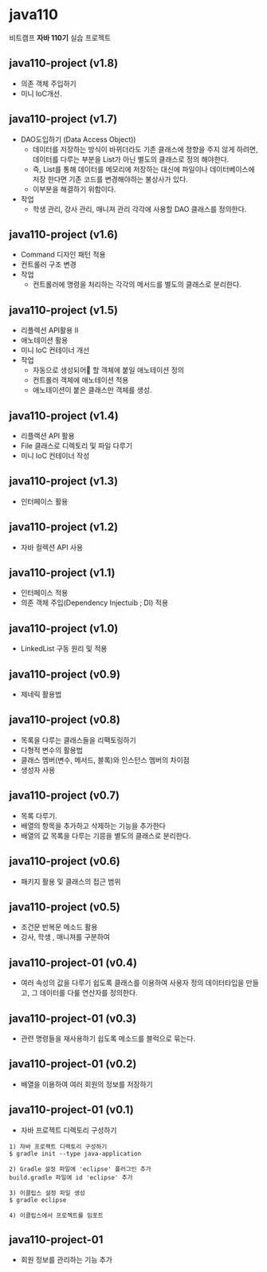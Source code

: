 # java110

비트캠프 **자바 110기** 실습 프로젝트

## java110-project (v1.8)

- 의존 객체 주입하기
- 미니 IoC개선.

## java110-project (v1.7)

- DAO도입하기 (Data Access Object))
    - 데이터를 저장하는 방식이 바뀌더라도 기존 클래스에 졍향을 주지 않게 하려면,데이터를 다루는 부분을 List가 아닌 별도의 클래스로 정의 해야한다.
    - 즉, List를 통해 데이터를 메모리에 저장하는 대신에 파일이나 데이터베이스에 저장 한다면 기존 코드를 변경해야하는 불상사가 있다.
    - 이부분을 해결하기 위함이다.
- 작업
    - 학생 관리, 강사 관리, 매니져 관리 각각에 사용할 DAO 클래스를 정의한다.

## java110-project (v1.6)

- Command 디자인 패턴 적용
- 컨트롤러 구조 변경
- 작업
    - 컨트롤러에 명령을 처리하는 각각의 메서드를 별도의 클래스로 분리한다.

## java110-project (v1.5)

- 리플렉션 API활용 II
- 애노테이션 활용
- 미니 IoC 컨테이너 개선
- 작업
    - 자동으로 생성되어 할 객체에 붙일 애노테이션 정의
    - 컨트롤러 객체에 애노테이션 적용
    - 애노테이션이 붙은 클래스만 객체를 생성.

## java110-project (v1.4)

- 리플랙션 API 활용
- File 클래스로 디렉토리 및 파일 다루기
- 미니 IoC 컨테이너 작성

## java110-project (v1.3)

- 인터페이스 활용

## java110-project (v1.2)

- 자바 컬렉션 API 사용

## java110-project (v1.1)

- 인터페이스 적용
- 의존 객체 주입(Dependency Injectuib ; DI) 적용

## java110-project (v1.0)

- LinkedList 구동 원리 및 적용

## java110-project (v0.9)

- 제네릭 활용법

## java110-project (v0.8)

- 목록을 다루는 클래스들을 리팩토링하기
- 다형적 변수의 활용법
- 클래스 멤버(변수, 메서드, 블록)와 인스턴스 멤버의 차이점
- 생성자 사용

## java110-project (v0.7)

- 목록 다루기.
- 배열의 항목을 추가하고 삭제하는 기능을 추가한다
- 배열의 값 목록을 다루는 기믕을 별도의 클래스로 분리한다.

## java110-project (v0.6)

- 패키지 활용 및 클래스의 접근 범위

## java110-project (v0.5)

- 조건문 반복문 메소드 활용
- 강사, 학생 , 매니져를 구분하여

## java110-project-01 (v0.4)

- 여러 속성의 값을 다루기 쉽도록 클래스를 이용하여 사용자 정의 데이터타입을 만들고, 그 데이터를 다룰 연산자를 정의한다.

## java110-project-01 (v0.3)

- 관련 명령들을 재사용하기 쉽도록 메소드를 블럭으로 묶는다.

## java110-project-01 (v0.2)

- 배열을 이용하여 여러 회원의 정보를 저장하기

## java110-project-01 (v0.1)

- 자바 프로젝트 디렉토리 구성하기

```
1) 자바 프로젝트 디렉토리 구성하기
$ gradle init --type java-application

2) Gradle 설정 파일에 'eclipse' 플러그인 추가
build.gradle 파일에 id 'eclipse' 추가

3) 이클립스 설정 파일 생성
$ gradle eclipse

4) 이클립스에서 프로젝트를 임포트
```

## java110-project-01

- 회원 정보를 관리하는 기능 추가